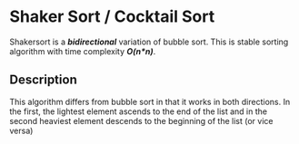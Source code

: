 # Shaker Sort / Cocktail Sort

Shakersort is a _**bidirectional**_ variation of bubble sort. 
This is stable sorting algorithm with time complexity _**O(n*n)**_.

## Description

This algorithm differs from bubble sort in that it works in both directions. 
In the first, the lightest element ascends to the end of the list and in the second heaviest element descends to the beginning of the list (or vice versa)


